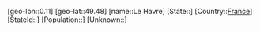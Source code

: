 ﻿---
location: [49.48,0.11]
type: City
tags:
- geo/City


SpocWebEntityId: 31893
isDeleted: false
confidential: public

---
[geo-lon::0.11]
[geo-lat::49.48]
[name::Le Havre]
[State::]
[Country::[France](geo/Continent/Europe/France.md)]
[StateId::]
[Population::]
[Unknown::]

